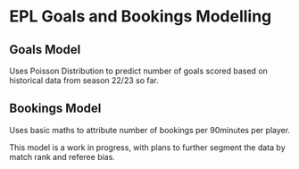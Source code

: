 # EPL Goals and Bookings Modelling
## Goals Model
Uses Poisson Distribution to predict number of goals scored based on historical data from season 22/23 so far.

## Bookings Model
Uses basic maths to attribute number of bookings per 90minutes per player.

This model is a work in progress, with plans to further segment the data by match rank and referee bias. 
